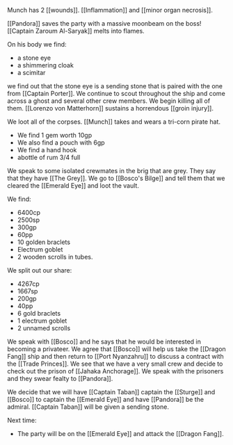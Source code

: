 Munch has 2 [[wounds]]. [[Inflammation]] and [[minor organ necrosis]]. 

[[Pandora]] saves the party with a massive moonbeam on the boss! [[Captain Zaroum Al-Saryak]] melts into flames.

On his body we find:
- a stone eye
- a shimmering cloak
- a scimitar


we find out that the stone eye is a sending stone that is paired with the one from [[Captain Porter]]. We continue to scout throughout the ship and come across a ghost and several other crew members. We begin killing all of them. [[Lorenzo von Matterhorn]] sustains a horrendous [[groin injury]].

We loot all of the corpses. [[Munch]] takes and wears a tri-corn pirate hat. 

- We find 1 gem worth 10gp
- We also find a pouch with 6gp
- We find a hand hook 
- abottle of rum 3/4 full

We speak to some isolated crewmates in the brig that are grey. They say that they have [[The Grey]]. We go to [[Bosco's Bilge]] and tell them that we cleared the [[Emerald Eye]] and loot the vault.

We find:
- 6400cp
- 2500sp
- 300gp
- 60pp
- 10 golden braclets
- Electrum goblet
- 2 wooden scrolls in tubes.

We split out our share:
- 4267cp
- 1667sp
- 200gp
- 40pp
- 6 gold braclets
- 1 electrum goblet
- 2 unnamed scrolls

We speak with [[Bosco]] and he says that he would be interested in becoming a privateer. We agree that [[Bosco]] will help us take the [[Dragon Fang]] ship and then return to [[Port Nyanzahru]] to discuss a contract with the [[Trade Princes]]. We see that we have a very small crew and decide to check out the prison of [[Jahaka Anchorage]]. We speak with the prisoners and they swear fealty to [[Pandora]].

We decide that we will have [[Captain Taban]] captain the [[Sturge]] and [[Bosco]] to captain the [[Emerald Eye]] and have [[Pandora]] be the admiral. [[Captain Taban]] will be given a sending stone.

Next time:
- The party will be on the [[Emerald Eye]] and attack the [[Dragon Fang]].